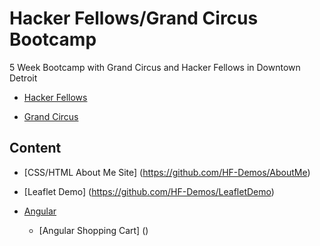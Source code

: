 # Hacker Fellows/Grand Circus Bootcamp

5 Week Bootcamp with Grand Circus and Hacker Fellows in Downtown Detroit

* [Hacker Fellows](http://www.hackerfellows.com/#/)

* [Grand Circus](http://www.grandcircus.co/)

## Content

* [CSS/HTML About Me Site] (https://github.com/HF-Demos/AboutMe)

* [Leaflet Demo] (https://github.com/HF-Demos/LeafletDemo)

* [Angular](https://github.com/wrightmhw/hackerfellows/angular)

  * [Angular Shopping Cart] ()

